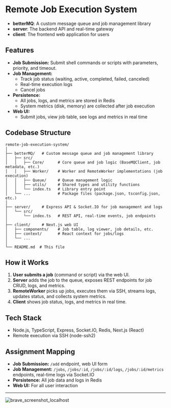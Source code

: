 # Remote Job Execution System

- **betterMQ**: A custom message queue and job management library
- **server**: The backend API and real-time gateway
- **client**: The frontend web application for users

## Features
- **Job Submission:** Submit shell commands or scripts with parameters, priority, and timeout.
- **Job Management:**
  - Track job status (waiting, active, completed, failed, canceled)
  - Real-time execution logs
  - Cancel jobs
- **Persistence:**
  - All jobs, logs, and metrics are stored in Redis
  - System metrics (disk, memory) are collected after job execution
- **Web UI:**
  - Submit jobs, view job table, see logs and metrics in real time

## Codebase Structure

```
remote-job-execution-system/
│
├── betterMQ/   # Custom message queue and job management library
│   ├── src/
│   │   ├── Core/      # Core queue and job logic (BaseMQClient, job metadata, etc.)
│   │   ├── Worker/    # Worker and RemoteWorker implementations (job execution)
│   │   ├── Queue/     # Queue management logic
│   │   ├── utils/     # Shared types and utility functions
│   │   └── index.ts   # Library entry point
│   └── ...            # Package files (package.json, tsconfig.json, etc.)
│
├── server/     # Express API & Socket.IO for job management and logs
│   └── src/
│       └── index.ts   # REST API, real-time events, job endpoints
│
├── client/     # Next.js web UI
│   ├── components/    # Job table, log viewer, job details, etc.
│   ├── context/       # React context for jobs/logs
│   └── ...
│
└── README.md  # This file
```

## How it Works
1. **User submits a job** (command or script) via the web UI.
2. **Server** adds the job to the queue, exposes REST endpoints for job CRUD, logs, and metrics.
3. **RemoteWorker** picks up jobs, executes them via SSH, streams logs, updates status, and collects system metrics.
4. **Client** shows job status, logs, and metrics in real time.

## Tech Stack
- Node.js, TypeScript, Express, Socket.IO, Redis, Next.js (React)
- Remote execution via SSH (node-ssh2)

## Assignment Mapping
- **Job Submission:** `/add` endpoint, web UI form
- **Job Management:** `/jobs`, `/jobs/:id`, `/jobs/:id/logs`, `/jobs/:id/metrics` endpoints, real-time logs via Socket.IO
- **Persistence:** All job data and logs in Redis
- **Web UI:** For all user interaction

---
![brave_screenshot_localhost](https://github.com/user-attachments/assets/3e14d91a-eaab-49ac-8b30-9a0ee325b1eb)

